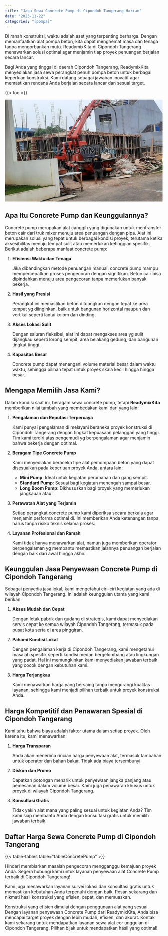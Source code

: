 ```yaml
---
title: "Jasa Sewa Concrete Pump di Cipondoh Tangerang Harian"
date: "2023-11-22"
categories: "[pompa]"
---
```


Di ranah konstruksi, waktu adalah aset yang terpenting berharga. Dengan memanfaatkan alat pompa beton, kita dapat menghemat masa dan tenaga tanpa mengorbankan mutu. ReadymixKita di Cipondoh Tangerang menawarkan solusi optimal agar menjamin tiap proyek penuangan berjalan secara lancar.

Bagi Anda yang tinggal di daerah Cipondoh Tangerang, ReadymixKita menyediakan jasa sewa perangkat penuh pompa beton untuk berbagai keperluan konstruksi. Kami datang sebagai jawaban inovatif agar memastikan rencana Anda berjalan secara lancar dan sesuai target.

{{< toc >}}

![Jasa Sewa Concrete Pump di Cipondoh Tangerang Harian](/images/pompa/sewa-pompa-15.jpg)

## Apa Itu Concrete Pump dan Keunggulannya?

Concrete pump merupakan alat canggih yang digunakan untuk mentransfer beton cair dari truk mixer menuju area penuangan dengan pipa. Alat ini merupakan solusi yang tepat untuk berbagai kondisi proyek, terutama ketika aksesibilitas menuju tempat sulit atau memerlukan ketinggian spesifik. Berikut adalah beberapa manfaat concrete pump:

1. **Efisiensi Waktu dan Tenaga**

   Jika dibandingkan metode penuangan manual, concrete pump mampu mempercepatkan proses pengecoran dengan signifikan. Beton cair bisa dipindahkan menuju area pengecoran tanpa memerlukan banyak pekerja.

2. **Hasil yang Presisi**

   Perangkat ini memastikan beton dituangkan dengan tepat ke area tempat yg diinginkan, baik untuk bangunan horizontal maupun dan vertikal seperti lantai kolom dan dinding.

3. **Akses Lokasi Sulit**

   Dengan saluran fleksibel, alat ini dapat mengakses area yg sulit dijangkau seperti lorong sempit, area belakang gedung, dan bangunan tingkat tinggi.

4. **Kapasitas Besar**

   Concrete pump dapat menangani volume material besar dalam waktu waktu, sehingga pilihan tepat untuk proyek skala kecil hingga hingga besar.

## Mengapa Memilih Jasa Kami?

Dalam kondisi saat ini, beragam sewa concrete pump, tetapi **ReadymixKita** memberikan nilai tambah yang membedakan kami dari yang lain:

1. **Pengalaman dan Reputasi Terpercaya**

   Kami punyai pengalaman di melayani beraneka proyek konstruksi di Cipondoh Tangerang dengan tingkat kepuasaan pelanggan yang tinggi. Tim kami terdiri atas pengemudi yg berpengalaman agar menjamin bahwa bekerja dengan optimal.

2. **Beragam Tipe Concrete Pump**

   Kami menyediakan beraneka tipe alat pemompaan beton yang dapat disesuaikan pada keperluan proyek Anda, antara lain:
   - **Mini Pump**: Ideal untuk kegiatan perumahan dan gang sempit.
   - **Standard Pump**: Sesuai bagi kegiatan menengah sampai besar.
   - **Long Boom Pump**: Dikhususkan bagi proyek yang memerlukan jangkauan atau.

3. **Perawatan Alat yang Terjamin**

   Setiap perangkat concrete pump kami diperiksa secara berkala agar menjamin performa optimal di. Ini memberikan Anda ketenangan tanpa harus tanpa risiko teknis selama proses.

4. **Layanan Profesional dan Ramah**

   Kami tidak hanya menawarkan alat, namun juga memberikan operator berpengalaman yg membantu memastikan jalannya penuangan berjalan dengan baik dari awal hingga akhir.

## Keunggulan Jasa Penyewaan Concrete Pump di Cipondoh Tangerang

Sebagai penyedia jasa lokal, kami mengetahui ciri-ciri kegiatan yang ada di wilayah Cipondoh Tangerang. Ini adalah keunggulan utama yang kami berikan:

1. **Akses Mudah dan Cepat**

   Dengan letak pabrik dan gudang di strategis, kami dapat menyediakan servis cepat ke semua wilayah Cipondoh Tangerang, termasuk pada pusat kota serta di area pinggiran.

2. **Pahami Kondisi Lokal**

   Dengan pengalaman kerja di Cipondoh Tangerang, kami mengetahui masalah spesifik seperti kondisi medan bergelombang atau lingkungan yang padat. Hal ini memungkinkan kami menyediakan jawaban terbaik yang cocok dengan kebutuhan kami.

3. **Harga Terjangkau**

   Kami menawarkan harga yang bersaing tanpa mengurangi kualitas layanan, sehingga kami menjadi pilihan terbaik untuk proyek konstruksi Anda.

## Harga Kompetitif dan Penawaran Spesial di Cipondoh Tangerang

Kami tahu bahwa biaya adalah faktor utama dalam setiap proyek. Oleh karena itu, kami menawarkan:

1. **Harga Transparan**

   Anda akan menerima rincian harga penyewaan alat, termasuk tambahan untuk operator dan bahan bakar. Tidak ada biaya tersembunyi.

2. **Diskon dan Promo**

   Dapatkan potongan menarik untuk penyewaan jangka panjang atau pemesanan dalam volume besar. Kami juga penawaran khusus untuk proyek di wilayah Cipondoh Tangerang.

3. **Konsultasi Gratis**

   Tidak yakin alat mana yang paling sesuai untuk kegiatan Anda? Tim kami siap membantu Anda dengan konsultasi gratis untuk memilih jawaban terbaik.

## Daftar Harga Sewa Concrete Pump di Cipondoh Tangerang

{{< table-tables table="tableConcretePump" >}}

Hindari membiarkan masalah pengecoran mengganggu kemajuan proyek Anda. Segera hubungi kami untuk layanan penyewaan alat Concrete Pump terbaik di Cipondoh Tangerang!

Kami juga menawarkan layanan survei lokasi dan konsultasi gratis untuk memastikan kebutuhan Anda terpenuhi dengan baik. Pesan sekarang dan nikmati hasil konstruksi yang efisien, cepat, dan memuaskan.

Konstruksi yang efisien dimulai dengan penggunaan alat yang sesuai. Dengan layanan penyewaan Concrete Pump dari ReadymixKita, Anda bisa mencapai target proyek dengan lebih mudah, efisien, dan akurat. Kontak kami sekarang untuk mendapatkan layanan sewa alat cor unggulan di Cipondoh Tangerang. Pilihan bijak untuk mendapatkan hasil yang optimal!